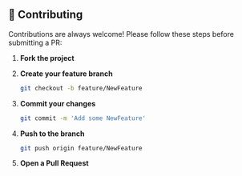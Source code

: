 ## 🤝 Contributing

Contributions are always welcome! Please follow these steps before submitting a PR:

1. **Fork the project**

2. **Create your feature branch**  
    ```bash
    git checkout -b feature/NewFeature

3. **Commit your changes**
    ```bash
    git commit -m 'Add some NewFeature'

4. **Push to the branch**
    ```bash
    git push origin feature/NewFeature

5. **Open a Pull Request**
